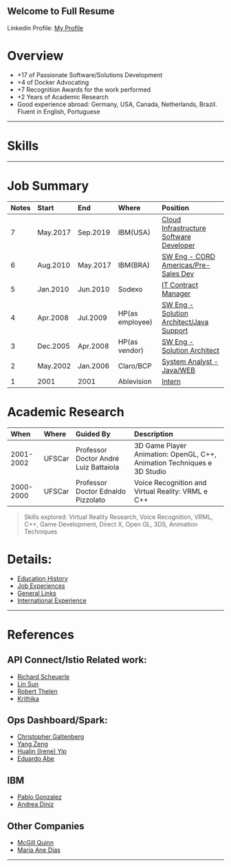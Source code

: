 ## Welcome to Full Resume
Linkedin Profile: [My Profile](https://www.linkedin.com/in/cesar-botti-58947513/)


# Overview
- +17 of Passionate Software/Solutions Development 
- +4 of Docker Advocating 
- +7 Recognition Awards for the work performed
-	+2 Years of Academic Research
-	Good experience abroad: Germany, USA, Canada, Netherlands, Brazil. Fluent in English, Portuguese

---
# Skills




---

# Job Summary

| Notes | Start | End | Where | Position | 
|:---|:---|:---|:---|:---|
| 7 | May.2017 | Sep.2019| IBM(USA) | [Cloud Infrastructure Software Developer](jobs.html) | 
| 6 | Aug.2010 | May.2017| IBM(BRA) | [SW Eng - CORD Americas/Pre-Sales Dev](jobs.html) |
| 5 | Jan.2010 | Jun.2010| Sodexo | [IT Contract Manager](jobs.html) | 
| 4 | Apr.2008 | Jul.2009| HP(as employee)| [SW Eng - Solution Architect/Java Support](jobs.html) |
| 3 | Dec.2005 | Apr.2008| HP(as vendor)| [SW Eng - Solution Architect](jobs.html) |
| 2 | May.2002|Jan.2006 | Claro/BCP | [System Analyst - Java/WEB](jobs.html) |
| 1 | 2001|2001 |Ablevision | [Intern](jobs.html) |


# Academic Research

| When | Where | Guided By | Description |
|:---|:---|:---|:---|
| 2001-2002| UFSCar |Professor Doctor André Luiz Battaiola| 3D Game Player Animation: OpenGL, C++, Animation Techniques e 3D Studio |
| 2000-2000 |UFSCar | Professor Doctor Ednaldo Pizzolato | Voice Recognition and Virtual Reality: VRML e C++ |

> Skills explored: Virtual Reality Research, Voice Recognition, VRML, C++, Game Development, Direct X, Open GL, 3DS, Animation Techniques


# Details:

- [Education History](education.html)
- [Job Experiences](jobs.html)
- [General Links](links.html)
- [International Experience](links.html)




---
# References

## API Connect/Istio Related work:
- [Richard Scheuerle](https://www.linkedin.com/in/richard-scheuerle-139b025/)
- [Lin Sun](https://www.linkedin.com/in/lin-sun-a9b7a81/)
- [Robert Thelen ](https://www.linkedin.com/in/robertthelen/)
- [Krithika](https://www.linkedin.com/in/krithika-prakash/)

## Ops Dashboard/Spark: 
- [Christopher Galtenberg](https://www.linkedin.com/in/galtenberg/)
- [Yang Zeng](https://www.linkedin.com/in/yang-zeng-36ab617a/)
- [Hualin (Irene) Yip ](https://www.linkedin.com/in/yipirene/)
- [Eduardo Abe ](https://www.linkedin.com/in/eduardoabe/)


## IBM 
- [Pablo Gonzalez](https://www.linkedin.com/in/falecompablo/)
- [Andrea Diniz](https://www.linkedin.com/in/andreaddiniz/)

## Other Companies
- [McGill Quinn](https://www.linkedin.com/in/mcgill-quinn-4351962/)
- [Maria Ane Dias](https://www.linkedin.com/in/maria-ane-dias/)
---

